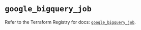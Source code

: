 # `google_bigquery_job`

Refer to the Terraform Registry for docs: [`google_bigquery_job`](https://registry.terraform.io/providers/hashicorp/google/6.34.0/docs/resources/bigquery_job).
